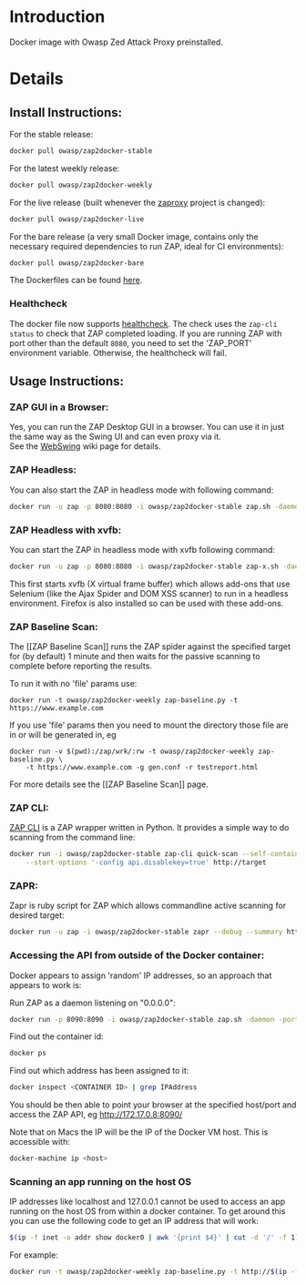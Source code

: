 # Introduction
Docker image with Owasp Zed Attack Proxy preinstalled.
# Details
## Install Instructions:
For the stable release:
```bash
docker pull owasp/zap2docker-stable
```
For the latest weekly release:
```bash
docker pull owasp/zap2docker-weekly
```
For the live release (built whenever the [zaproxy](https://github.com/zaproxy/zaproxy) project is changed):
```bash
docker pull owasp/zap2docker-live
```
For the bare release (a very small Docker image, contains only the necessary required dependencies to run ZAP, ideal for CI environments):
```bash
docker pull owasp/zap2docker-bare
```
The Dockerfiles can be found [here](https://github.com/zaproxy/zaproxy/tree/develop/build/docker).

### Healthcheck
The docker file now supports [healthcheck](https://docs.docker.com/engine/reference/builder/#healthcheck). The check uses the `zap-cli status` to check that ZAP completed loading. If you are running ZAP with port other than the default `8080`, you need to set the 'ZAP_PORT' environment variable. Otherwise, the healthcheck will fail.

## Usage Instructions:
### ZAP GUI in a Browser:
Yes, you can run the ZAP Desktop GUI in a browser. You can use it in just the same way as the Swing UI and can even proxy via it.<br>
See the [WebSwing](WebSwing) wiki page for details.

### ZAP Headless:
You can also start the ZAP in headless mode with following command:
```bash
docker run -u zap -p 8080:8080 -i owasp/zap2docker-stable zap.sh -daemon -host 0.0.0.0 -port 8080
```
### ZAP Headless with xvfb:
You can start the ZAP in headless mode with xvfb following command:

```bash
docker run -u zap -p 8080:8080 -i owasp/zap2docker-stable zap-x.sh -daemon -host 0.0.0.0 -port 8080
```

This first starts xvfb (X virtual frame buffer) which allows add-ons that use Selenium (like the Ajax Spider and DOM XSS scanner) to run in a headless environment. Firefox is also installed so can be used with these add-ons.

### ZAP Baseline Scan:
The [[ZAP Baseline Scan]] runs the ZAP spider against the specified target for (by default) 1 minute and then waits for the passive scanning to complete before reporting the results.

To run it with no 'file' params use:
```
docker run -t owasp/zap2docker-weekly zap-baseline.py -t https://www.example.com
```
If you use 'file' params then you need to mount the directory those file are in or will be generated in, eg
```
docker run -v $(pwd):/zap/wrk/:rw -t owasp/zap2docker-weekly zap-baseline.py \
    -t https://www.example.com -g gen.conf -r testreport.html
```

For more details see the [[ZAP Baseline Scan]] page.
### ZAP CLI:
[ZAP CLI](https://github.com/Grunny/zap-cli) is a ZAP wrapper written in Python. It provides a simple way to do scanning from the command line:

```bash
docker run -i owasp/zap2docker-stable zap-cli quick-scan --self-contained \
    --start-options '-config api.disablekey=true' http://target
```

### ZAPR:
Zapr is ruby script for ZAP which allows commandline active scanning for desired target:

```bash
docker run -u zap -i owasp/zap2docker-stable zapr --debug --summary http://target
```
### Accessing the API from outside of the Docker container:

Docker appears to assign 'random' IP addresses, so an approach that appears to work is:

Run ZAP as a daemon listening on "0.0.0.0":

```bash
docker run -p 8090:8090 -i owasp/zap2docker-stable zap.sh -daemon -port 8090 -host 0.0.0.0
```
Find out the container id:
```bash
docker ps
```
Find out which address has been assigned to it:
```bash
docker inspect <CONTAINER ID> | grep IPAddress
```
You should be then able to point your browser at the specified host/port and access the ZAP API, eg http://172.17.0.8:8090/

Note that on Macs the IP will be the IP of the Docker VM host.  This is accessible with:  
```bash
docker-machine ip <host>
```

### Scanning an app running on the host OS

IP addresses like localhost and 127.0.0.1 cannot be used to access an app running on the host OS from within a docker container.
To get around this you can use the following code to get an IP address that will work:
```bash
$(ip -f inet -o addr show docker0 | awk '{print $4}' | cut -d '/' -f 1)
```
For example:
```bash
docker run -t owasp/zap2docker-weekly zap-baseline.py -t http://$(ip -f inet -o addr show docker0 | awk '{print $4}' | cut -d '/' -f 1):10080
```
